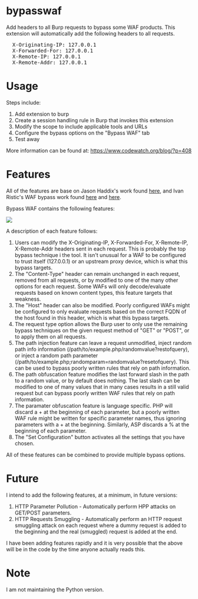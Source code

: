 bypasswaf
=========

Add headers to all Burp requests to bypass some WAF products.  This extension will automatically add the following headers to all requests.

<pre>
  X-Originating-IP: 127.0.0.1
  X-Forwarded-For: 127.0.0.1
  X-Remote-IP: 127.0.0.1
  X-Remote-Addr: 127.0.0.1
</pre>


Usage
=====

Steps include:
<ol>
<li>Add extension to burp</li>
<li>Create a session handling rule in Burp that invokes this extension</li>
<li>Modify the scope to include applicable tools and URLs</li>
<li>Configure the bypass options on the "Bypass WAF" tab</li>
<li>Test away</li>
</ol>

More information can be found at: <a href="https://www.codewatch.org/blog/?p=408" target=_codewatch>https://www.codewatch.org/blog/?p=408</a>


Features
========

All of the features are base on Jason Haddix's work found <a href="http://h30499.www3.hp.com/t5/Fortify-Application-Security/Bypassing-web-application-firewalls-using-HTTP-headers/ba-p/6418366#.VGlMR-90wsd" target=_hp>here</a>, and Ivan Ristic's WAF bypass work found <a href="https://github.com/ironbee/waf-research" target=_git>here</a> and <a href="https://media.blackhat.com/bh-us-12/Briefings/Ristic/BH_US_12_Ristic_Protocol_Level_WP.pdf" target=_blackhat>here</a>.

Bypass WAF contains the following features:

<img src="https://www.codewatch.org/postimg/408/bypasswaf_options.png">

A description of each feature follows:
<ol>
<li>Users can modify the  X-Originating-IP, X-Forwarded-For, X-Remote-IP, X-Remote-Addr headers sent in each request.  This is probably the top bypass technique i the tool.  It isn't unusual for a WAF to be configured to trust itself (127.0.0.1) or an upstream proxy device, which is what this bypass targets.</li>
<li>The "Content-Type" header can remain unchanged in each request, removed from all requests, or by modified to one of the many other options for each request.  Some WAFs will only decode/evaluate requests based on known content types, this feature targets that weakness.</li>
<li>The "Host" header can also be modified.  Poorly configured WAFs might be configured to only evaluate requests based on the correct FQDN of the host found in this header, which is what this bypass targets.</li>
<li>The request type option allows the Burp user to only use the remaining bypass techniques on the given request method of "GET" or "POST", or to apply them on all requests.</li>
<li>The path injection feature can leave a request unmodified, inject random path info information (/path/to/example.php/randomvalue?restofquery), or inject a random path parameter (/path/to/example.php;randomparam=randomvalue?resetofquery).  This can be used to bypass poorly written rules that rely on path information.</li>
<li>The path obfuscation feature modifies the last forward slash in the path to a random value, or by default does nothing.  The last slash can be modified to one of many values that in many cases results in a still valid request but can bypass poorly written WAF rules that rely on path information.</li>
<li>The paramater obfuscation feature is language specific. PHP will discard a + at the beginning of each parameter, but a poorly written WAF rule might be written for specific parameter names, thus ignoring parameters with a + at the beginning.  Similarly, ASP discards a % at the beginning of each parameter.</li>
<li>The "Set Configuration" button activates all the settings that you have chosen.</li>
</ol>

All of these features can be combined to provide multiple bypass options.


Future
======

I intend to add the following features, at a minimum, in future versions:
<ol>
<li>HTTP Parameter Pollution - Automatically perform HPP attacks on GET/POST parameters.</li>
<li>HTTP Requests Smuggling - Automatically perform an HTTP request smuggling attack on each request where a dummy request is added to the beginning and the real (smuggled) request is added at the end.</li>
</ol>

I have been adding features rapidly and it is very possible that the above will be in the code by the time anyone actually reads this.


Note
=====

I am not maintaining the Python version.
